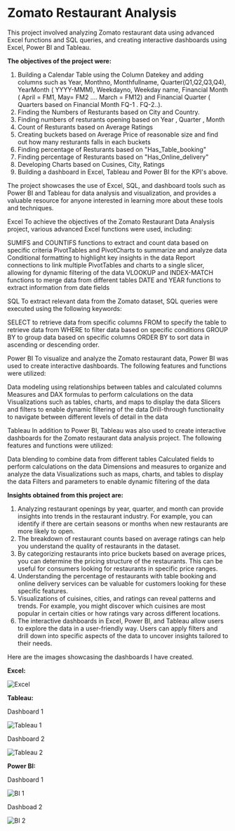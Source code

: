 # Zomato Restaurant Analysis

This project involved analyzing Zomato restaurant data using advanced Excel functions and SQL queries, and creating interactive dashboards using Excel, Power BI and Tableau. 

**The objectives of the project were:**
1. Building a Calendar Table using the Column Datekey and adding columns such as Year, Monthno, Monthfullname, Quarter(Q1,Q2,Q3,Q4), YearMonth ( YYYY-MMM), Weekdayno, Weekday name, Financial Month ( April = FM1, May= FM2  …. March = FM12) and Financial Quarter ( Quarters based on Financial Month FQ-1 . FQ-2..).
2. Finding the Numbers of Resturants based on City and Country.
3. Finding numbers of resturants opening based on Year , Quarter , Month
4. Count of Resturants based on Average Ratings
5. Creating buckets based on Average Price of reasonable size and find out how many resturants falls in each buckets
6. Finding percentage of Resturants based on "Has_Table_booking"
8. Finding percentage of Resturants based on "Has_Online_delivery"
9. Developing Charts based on Cusines, City, Ratings
10. Building a dashboard in Excel, Tableau and Power BI for the KPI's above.

The project showcases the use of Excel, SQL, and dashboard tools such as Power BI and Tableau for data analysis and visualization, and provides a valuable resource for anyone interested in learning more about these tools and techniques.

Excel To achieve the objectives of the Zomato Restaurant Data Analysis project, various advanced Excel functions were used, including:

SUMIFS and COUNTIFS functions to extract and count data based on specific criteria PivotTables and PivotCharts to summarize and analyze data Conditional formatting to highlight key insights in the data Report connections to link multiple PivotTables and charts to a single slicer, allowing for dynamic filtering of the data VLOOKUP and INDEX-MATCH functions to merge data from different tables DATE and YEAR functions to extract information from date fields

SQL To extract relevant data from the Zomato dataset, SQL queries were executed using the following keywords:

SELECT to retrieve data from specific columns FROM to specify the table to retrieve data from WHERE to filter data based on specific conditions GROUP BY to group data based on specific columns ORDER BY to sort data in ascending or descending order.

Power BI To visualize and analyze the Zomato restaurant data, Power BI was used to create interactive dashboards. The following features and functions were utilized:

Data modeling using relationships between tables and calculated columns Measures and DAX formulas to perform calculations on the data Visualizations such as tables, charts, and maps to display the data Slicers and filters to enable dynamic filtering of the data Drill-through functionality to navigate between different levels of detail in the data

Tableau In addition to Power BI, Tableau was also used to create interactive dashboards for the Zomato restaurant data analysis project. The following features and functions were utilized:

Data blending to combine data from different tables Calculated fields to perform calculations on the data Dimensions and measures to organize and analyze the data Visualizations such as maps, charts, and tables to display the data Filters and parameters to enable dynamic filtering of the data

**Insights obtained from this project are:**
1. Analyzing restaurant openings by year, quarter, and month can provide insights into trends in the restaurant industry. For example, you can identify if there are certain seasons or months when new restaurants are more likely to open.
2. The breakdown of restaurant counts based on average ratings can help you understand the quality of restaurants in the dataset.
3. By categorizing restaurants into price buckets based on average prices, you can determine the pricing structure of the restaurants. This can be useful for consumers looking for restaurants in specific price ranges.
4. Understanding the percentage of restaurants with table booking and online delivery services can be valuable for customers looking for these specific features.
5. Visualizations of cuisines, cities, and ratings can reveal patterns and trends. For example, you might discover which cuisines are most popular in certain cities or how ratings vary across different locations.
6. The interactive dashboards in Excel, Power BI, and Tableau allow users to explore the data in a user-friendly way. Users can apply filters and drill down into specific aspects of the data to uncover insights tailored to their needs.

Here are the images showcasing the dashboards I have created.

**Excel:**

![Excel](https://github.com/AditKukwas/Zomato-Analysis/assets/138763699/f2779d8d-afc5-4251-8951-3eda66355460)

**Tableau:**

Dashboard 1

![Tableau 1](https://github.com/AditKukwas/Zomato-Analysis/assets/138763699/871b3110-39a9-4db2-b638-6bec6bb13c7f)

Dashboard 2

![Tableau 2](https://github.com/AditKukwas/Zomato-Analysis/assets/138763699/0e9a52ca-1637-4e39-a5da-19d9c1aa5b89)

**Power BI:**

Dashboard 1

![BI 1](https://github.com/AditKukwas/Zomato-Analysis/assets/138763699/def053d3-9b83-49ba-9cb0-2c7250947f2a)

Dashboad 2

![BI 2](https://github.com/AditKukwas/Zomato-Analysis/assets/138763699/9851c796-8fa5-4e18-97d4-f14b833f1380)


